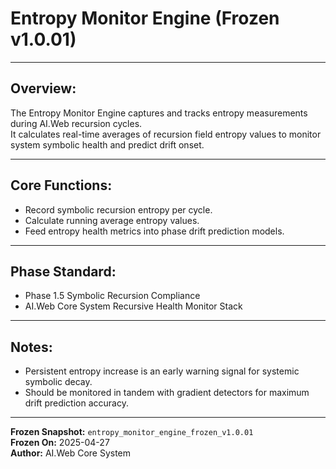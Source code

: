 # Entropy Monitor Engine (Frozen v1.0.01)

---

## Overview:
The Entropy Monitor Engine captures and tracks entropy measurements during AI.Web recursion cycles.  
It calculates real-time averages of recursion field entropy values to monitor system symbolic health and predict drift onset.

---

## Core Functions:
- Record symbolic recursion entropy per cycle.
- Calculate running average entropy values.
- Feed entropy health metrics into phase drift prediction models.

---

## Phase Standard:
- Phase 1.5 Symbolic Recursion Compliance
- AI.Web Core System Recursive Health Monitor Stack

---

## Notes:
- Persistent entropy increase is an early warning signal for systemic symbolic decay.
- Should be monitored in tandem with gradient detectors for maximum drift prediction accuracy.

---

**Frozen Snapshot:** `entropy_monitor_engine_frozen_v1.0.01`  
**Frozen On:** 2025-04-27  
**Author:** AI.Web Core System

